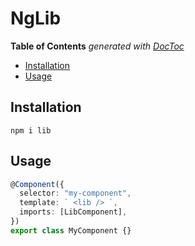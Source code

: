 # NgLib

<!-- START doctoc generated TOC please keep comment here to allow auto update -->
<!-- DON'T EDIT THIS SECTION, INSTEAD RE-RUN doctoc TO UPDATE -->
**Table of Contents**  *generated with [DocToc](https://github.com/thlorenz/doctoc)*

- [Installation](#installation)
- [Usage](#usage)

<!-- END doctoc generated TOC please keep comment here to allow auto update -->

## Installation

```
npm i lib
```

## Usage

```typescript
@Component({
  selector: "my-component",
  template: ` <lib /> `,
  imports: [LibComponent],
})
export class MyComponent {}
```